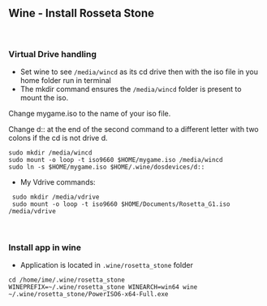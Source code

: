 
## Wine - Install Rosseta Stone

<br/>

### Virtual Drive handling

- Set wine to see ```/media/wincd``` as its cd drive then with the iso file in you home folder run in terminal
- The mkdir command ensures the ```/media/wincd``` folder is present to mount the iso.

Change mygame.iso to the name of your iso file.

Change d:: at the end of the second command to a different letter with two colons if the cd is not drive d.

```
sudo mkdir /media/wincd
sudo mount -o loop -t iso9660 $HOME/mygame.iso /media/wincd
sudo ln -s $HOME/mygame.iso $HOME/.wine/dosdevices/d::
```

- My Vdrive commands:
```
 sudo mkdir /media/vdrive
 sudo mount -o loop -t iso9660 $HOME/Documents/Rosetta_G1.iso /media/vdrive
```

<br/>

### Install app in wine

- Application is located in ```.wine/rosetta_stone``` folder

```
cd /home/ime/.wine/rosetta_stone
WINEPREFIX=~/.wine/rosetta_stone WINEARCH=win64 wine ~/.wine/rosetta_stone/PowerISO6-x64-Full.exe
```